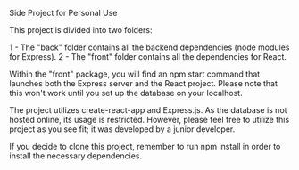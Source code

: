 Side Project for Personal Use

This project is divided into two folders:

1 - The "back" folder contains all the backend dependencies (node modules for Express).
2 - The "front" folder contains all the dependencies for React.

Within the "front" package, you will find an npm start command that launches both the Express server and the React project. Please note that this won't work until you set up the database on your localhost.

The project utilizes create-react-app and Express.js. As the database is not hosted online, its usage is restricted. However, please feel free to utilize this project as you see fit; it was developed by a junior developer.

If you decide to clone this project, remember to run npm install in order to install the necessary dependencies.
